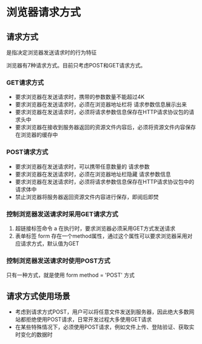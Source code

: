 # 浏览器请求方式



## 请求方式

是指决定浏览器发送请求时的行为特征

浏览器有7种请求方式。目前只考虑POST和GET请求方式。



### GET请求方式

- 要求浏览器在发送请求时，携带的参数数量不能超过4K
- 要求浏览器在发送请求时，必须在浏览器地址栏将 请求参数信息展示出来
- 要求浏览器在发送请求时，必须将请求参数信息保存在HTTP请求协议包的请求头中
- 要求浏览器在接收到服务器返回的资源文件内容后，必须将资源文件内容保存在浏览器的缓存中

### POST请求方式

- 要求浏览器在发送请求时，可以携带任意数量的 请求参数
- 要求浏览器在发送请求时，必须在浏览器地址栏隐藏 请求参数信息
- 要求浏览器在发送请求时，必须将请求参数信息保存在HTTP请求协议包中的请求体中
- 禁止浏览器将服务器返回资源文件内容进行保存，即阅后即焚



### 控制浏览器发送请求时采用GET请求方式

1. 超链接标签命令 a 在执行时，要求浏览器必须采用GET方式发送请求
2. 表单标签 form 存在一个method属性，通过这个属性可以要求浏览器采用对应请求方式，默认值为GET

### 控制浏览器发送请求时使用POST方式

只有一种方式，就是使用 form method = 'POST' 方式



## 请求方式使用场景

- 考虑到请求方式POST，用户可以将任意文件发送到服务器，因此绝大多数网站都拒绝使用POST请求，日常开发过程大多使用GET请求
- 在某些特殊情况下，必须使用POST请求，例如文件上传、登陆验证、获取实时变化的数据时